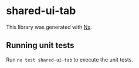 # shared-ui-tab

This library was generated with [Nx](https://nx.dev).

## Running unit tests

Run `nx test shared-ui-tab` to execute the unit tests.
